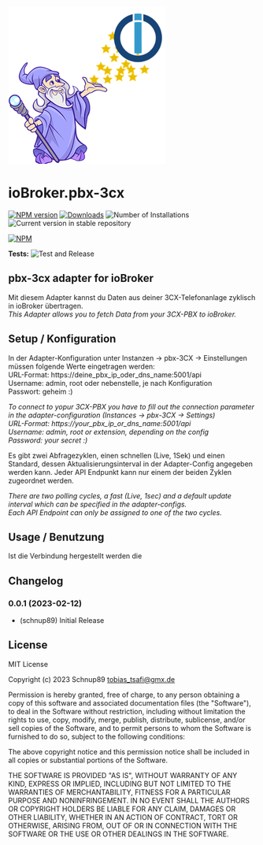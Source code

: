 ![Logo](admin/pbx-3cx.png)

# ioBroker.pbx-3cx

[![NPM version](https://img.shields.io/npm/v/iobroker.pbx-3cx.svg)](https://www.npmjs.com/package/iobroker.pbx-3cx)
[![Downloads](https://img.shields.io/npm/dm/iobroker.pbx-3cx.svg)](https://www.npmjs.com/package/iobroker.pbx-3cx)
![Number of Installations](https://iobroker.live/badges/pbx-3cx-installed.svg)
![Current version in stable repository](https://iobroker.live/badges/pbx-3cx-stable.svg)

[![NPM](https://nodei.co/npm/iobroker.pbx-3cx.png?downloads=true)](https://nodei.co/npm/iobroker.pbx-3cx/)

**Tests:** ![Test and Release](https://github.com/Schnup89/ioBroker.pbx-3cx/workflows/Test%20and%20Release/badge.svg)

## pbx-3cx adapter for ioBroker

Mit diesem Adapter kannst du Daten aus deiner 3CX-Telefonanlage zyklisch in ioBroker übertragen.  
*This Adapter allows you to fetch Data from your 3CX-PBX to ioBroker.*
  
  
## Setup / Konfiguration  

In der Adapter-Konfiguration unter Instanzen -> pbx-3CX -> Einstellungen müssen folgende Werte eingetragen werden:  
URL-Format: https://deine_pbx_ip_oder_dns_name:5001/api  
Username: admin, root oder nebenstelle, je nach Konfiguration  
Passwort: geheim :)  

*To connect to yopur 3CX-PBX you have to fill out the connection parameter in the adapter-configuration (Instances -> pbx-3CX -> Settings)*  
*URL-Format: https://your_pbx_ip_or_dns_name:5001/api*  
*Username: admin, root or extension, depending on the config*   
*Password: your secret :)*  
  
  
Es gibt zwei Abfragezyklen, einen schnellen (Live, 1Sek) und einen Standard, dessen Aktualisierungsinterval in der Adapter-Config angegeben werden kann.
Jeder API Endpunkt kann nur einem der beiden Zyklen zugeordnet werden.

*There are two polling cycles, a fast (Live, 1sec) and a default update interval which can be specified in the adapter-configs.*  
*Each API Endpoint can only be assigned to one of the two cycles.*




## Usage / Benutzung 
  
Ist die Verbindung hergestellt werden die 


## Changelog

### 0.0.1 (2023-02-12)
* (schnup89) Initial Release

###

## License

MIT License

Copyright (c) 2023 Schnup89 <tobias_tsafi@gmx.de>

Permission is hereby granted, free of charge, to any person obtaining a copy
of this software and associated documentation files (the "Software"), to deal
in the Software without restriction, including without limitation the rights
to use, copy, modify, merge, publish, distribute, sublicense, and/or sell
copies of the Software, and to permit persons to whom the Software is
furnished to do so, subject to the following conditions:

The above copyright notice and this permission notice shall be included in all
copies or substantial portions of the Software.

THE SOFTWARE IS PROVIDED "AS IS", WITHOUT WARRANTY OF ANY KIND, EXPRESS OR
IMPLIED, INCLUDING BUT NOT LIMITED TO THE WARRANTIES OF MERCHANTABILITY,
FITNESS FOR A PARTICULAR PURPOSE AND NONINFRINGEMENT. IN NO EVENT SHALL THE
AUTHORS OR COPYRIGHT HOLDERS BE LIABLE FOR ANY CLAIM, DAMAGES OR OTHER
LIABILITY, WHETHER IN AN ACTION OF CONTRACT, TORT OR OTHERWISE, ARISING FROM,
OUT OF OR IN CONNECTION WITH THE SOFTWARE OR THE USE OR OTHER DEALINGS IN THE
SOFTWARE.
